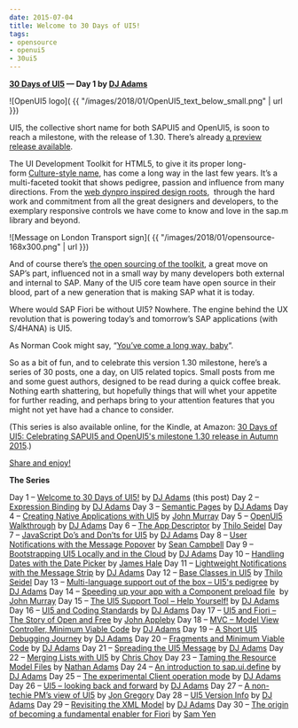 ```yaml
---
date: 2015-07-04
title: Welcome to 30 Days of UI5!
tags:
- opensource
- openui5
- 30ui5
---
```


**[30 Days of UI5](/blog/posts/2015/07/04/30-days-of-ui5/) &mdash; Day 1 by [DJ Adams](//qmacro.org/about/)**

![OpenUI5 logo]( {{ "/images/2018/01/OpenUI5_text_below_small.png" | url }})

UI5, the collective short name for both SAPUI5 and OpenUI5, is soon to reach a milestone, with the release of 1.30. There’s already [a preview release available](http://openui5.tumblr.com/post/121579731137/first-preview-of-openui5-1-30).

The UI Development Toolkit for HTML5, to give it its proper long-form [Culture-style name](https://en.wikipedia.org/wiki/List_of_spacecraft_in_the_Culture_series), has come a long way in the last few years. It’s a multi-faceted tookit that shows pedigree, passion and influence from many directions. From the [web dynpro inspired design roots](https://openui5.hana.ondemand.com/#test-resources/sap/ui/commons/demokit/Dialog.html),  through the hard work and commitment from all the great designers and developers, to the exemplary responsive controls we have come to know and love in the sap.m library and beyond.

![Message on London Transport sign]( {{ "/images/2018/01/opensource-168x300.png" | url }})

And of course there’s [the open sourcing of the toolkit](http://scn.sap.com/community/developer-center/front-end/blog/2013/12/11/what-is-openui5-sapui5), a great move on SAP’s part, influenced not in a small way by many developers both external and internal to SAP. Many of the UI5 core team have open source in their blood, part of a new generation that is making SAP what it is today.

Where would SAP Fiori be without UI5? Nowhere. The engine behind the UX revolution that is powering today’s and tomorrow’s SAP applications (with S/4HANA) is UI5.

As Norman Cook might say, “[You’ve come a long way, baby](https://open.spotify.com/album/6h3VY15qno2SJbgH2VuEnn)“.

So as a bit of fun, and to celebrate this version 1.30 milestone, here’s a series of 30 posts, one a day, on UI5 related topics. Small posts from me and some guest authors, designed to be read during a quick coffee break. Nothing earth shattering, but hopefully things that will whet your appetite for further reading, and perhaps bring to your attention features that you might not yet have had a chance to consider.

(This series is also available online, for the Kindle, at Amazon: [30 Days of UI5: Celebrating SAPUI5 and OpenUI5's milestone 1.30 release in Autumn 2015](https://www.amazon.co.uk/30-Days-UI5-Celebrating-milestone-ebook/dp/B017MOJEWG/).)

[Share and enjoy!](https://www.goodreads.com/quotes/95859-share-and-enjoy-is-the-company-motto-of-the-hugely)

**The Series**

Day 1 – [Welcome to 30 Days of UI5!](/blog/posts/2015/07/04/30-days-of-ui5/) by [DJ Adams](//qmacro.org/about/) (this post)
Day 2 – [Expression Binding](/blog/posts/2015/07/05/expression-binding/) by [DJ Adams](//qmacro.org/about/)
Day 3 – [Semantic Pages](/blog/posts/2015/07/06/semantic-pages/) by [DJ Adams](//qmacro.org/about/)
Day 4 – [Creating Native Applications with UI5](/blog/posts/2015/07/07/creating-native-applications-with-ui5/) by [John Murray](http://jmurray.me/)
Day 5 – [OpenUI5 Walkthrough](/blog/posts/2015/07/07/openui5-walkthrough/) by [DJ Adams](//qmacro.org/about/)
Day 6 – [The App Descriptor](/blog/posts/2015/07/09/the-app-descriptor-2/) by [Thilo Seidel](https://twitter.com/ThiloDev)
Day 7 – [JavaScript Do’s and Don’ts for UI5](/blog/posts/2015/07/04/javascript-dos-and-donts-for-ui5/) by [DJ Adams](//qmacro.org/about/)
Day 8 – [User Notifications with the Message Popover](/blog/posts/2015/07/11/user-notifications-with-the-message-popover/) by [Sean Campbell](http://twitter.com/saoirse_22)
Day 9 – [Bootstrapping UI5 Locally and in the Cloud](/blog/posts/2015/07/12/bootstrapping-ui5-locally-and-in-the-cloud/) by [DJ Adams](//qmacro.org/about/)
Day 10 – [Handling Dates with the Date Picker](/blog/posts/2015/07/13/handling-dates-with-the-date-picker/) by [James Hale](https://twitter.com/jameshale14)
Day 11 – [Lightweight Notifications with the Message Strip](/blog/posts/2015/07/04/lightweight-notifications-with-the-message-strip/) by [DJ Adams](//qmacro.org/about/)
Day 12 – [Base Classes in UI5](/blog/posts/2015/07/14/base-classes-in-ui5/) by [Thilo Seidel](https://twitter.com/ThiloDev)
Day 13 – [Multi-language support out of the box – UI5's pedigree](/blog/posts/2015/07/16/multi-language-support-out-of-the-box-ui5-s-pedigree/) by [DJ Adams](//qmacro.org/about/)
Day 14 – [Speeding up your app with a Component preload file](/blog/posts/2015/07/17/speeding-up-your-ui5-app-with-a-component-preload-file/)  by [John Murray](http://jmurray.me/)
Day 15 – [The UI5 Support Tool – Help Yourself!](/blog/posts/2015/07/18/the-ui5-support-tool-help-yourself/) by [DJ Adams](//qmacro.org/about/)
Day 16 – [UI5 and Coding Standards](/blog/posts/2015/07/19/ui5-and-coding-standards/) by [DJ Adams](//qmacro.org/about/)
Day 17 – [UI5 and Fiori – The Story of Open and Free](/blog/posts/2015/07/20/ui5-and-fiori-the-story-of-open-and-free/) by [John Appleby](https://twitter.com/applebyj)
Day 18 – [MVC – Model View Controller, Minimum Viable Code](/blog/posts/2015/07/21/mvc-model-view-controller-minimum-viable-code/) by [DJ Adams](//qmacro.org/about/)
Day 19 – [A Short UI5 Debugging Journey](/blog/posts/2015/07/22/a-short-ui5-debugging-journey/) by [DJ Adams](//qmacro.org/about/)
Day 20 – [Fragments and Minimum Viable Code](/blog/posts/2015/07/23/fragments-and-minimum-viable-code/) by [DJ Adams](//qmacro.org/about/)
Day 21 – [Spreading the UI5 Message](/blog/posts/2015/07/24/spreading-the-ui5-message/) by [DJ Adams](//qmacro.org/about/)
Day 22 – [Merging Lists with UI5](/blog/posts/2015/07/25/merging-lists-with-ui5/) by [Chris Choy](https://uk.linkedin.com/pub/christopher-choy/53/21/b71)
Day 23 – [Taming the Resource Model Files](/blog/posts/2015/07/26/taming-the-resource-model-files/) by [Nathan Adams](http://twitter.com/lxinspc)
Day 24 – [An introduction to sap.ui.define](/blog/posts/2015/07/27/an-introduction-to-sap-ui-define/) by [DJ Adams](//qmacro.org/about/)
Day 25 – [The experimental Client operation mode](/blog/posts/2015/07/28/the-experimental-client-operation-mode/) by [DJ Adams](//qmacro.org/about/)
Day 26 – [UI5 – looking back and forward](/blog/posts/2015/07/29/ui5-looking-back-and-forward/) by [DJ Adams](//qmacro.org/about/)
Day 27 – [A non-techie PM’s view of UI5](/blog/posts/2015/07/30/ui5-a-non-techie-newbies-view/) by [Jon Gregory](https://twitter.com/jongregs/)
Day 28 – [UI5 Version Info](/blog/posts/2015/07/31/ui5-version-info/) by [DJ Adams](//qmacro.org/about/)
Day 29 – [Revisiting the XML Model](/blog/posts/2015/08/01/revisiting-the-xml-model/) by [DJ Adams](//qmacro.org/about/)
Day 30 – [The origin of becoming a fundamental enabler for Fiori](/blog/posts/2015/08/02/the-origin-of-becoming-a-fundamental-enabler-for-fiori/) by [Sam Yen](https://twitter.com/uxsamyen)
